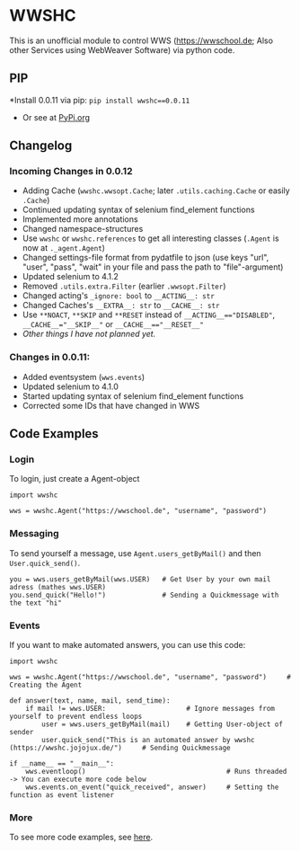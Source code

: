 # WWSHC
This is an unofficial module to control WWS (https://wwschool.de; Also other Services using WebWeaver Software) via python code.

## PIP
*Install 0.0.11 via pip: `pip install wwshc==0.0.11`
* Or see at [PyPi.org](https://pypi.org/project/wwshc/0.0.11/)

## Changelog
### Incoming Changes in 0.0.12
* Adding Cache (`wwshc.wwsopt.Cache`; later `.utils.caching.Cache` or easily `.Cache`)
* Continued updating syntax of selenium find_element functions
* Implemented more annotations
* Changed namespace-structures
* Use `wwshc` or `wwshc.references` to get all interesting classes (`.Agent` is now at `._agent.Agent`)
* Changed settings-file format from pydatfile to json (use keys "url", "user", "pass", "wait" in your file and pass the path to "file"-argument)
* Updated selenium to 4.1.2
* Removed `.utils.extra.Filter` (earlier `.wwsopt.Filter`)
* Changed acting's `_ignore: bool` to `__ACTING__: str`
* Changed Caches's `__EXTRA__: str` to `__CACHE__: str`
* Use `**NOACT`, `**SKIP` and `**RESET` instead of `__ACTING__=="DISABLED"`, `__CACHE__="__SKIP__"` or `__CACHE__=="__RESET__"`
* _Other things I have not planned yet._

### Changes in 0.0.11:
* Added eventsystem (`wws.events`)
* Updated selenium to 4.1.0
* Started updating syntax of selenium find_element functions
* Corrected some IDs that have changed in WWS

## Code Examples
### Login
To login, just create a Agent-object
```
import wwshc

wws = wwshc.Agent("https://wwschool.de", "username", "password")
```
### Messaging
To send yourself a message, use `Agent.users_getByMail()` and then `User.quick_send()`.
```
you = wws.users_getByMail(wws.USER)   # Get User by your own mail adress (mathes wws.USER)
you.send_quick("Hello!")              # Sending a Quickmessage with the text "hi"
```
### Events
If you want to make automated answers, you can use this code:
```
import wwshc

wws = wwshc.Agent("https://wwschool.de", "username", "password")     # Creating the Agent

def answer(text, name, mail, send_time):
    if mail != wws.USER:                    # Ignore messages from yourself to prevent endless loops
        user = wws.users_getByMail(mail)    # Getting User-object of sender
        user.quick_send("This is an automated answer by wwshc (https://wwshc.jojojux.de/")     # Sending Quickmessage

if __name__ == "__main__":
    wws.eventloop()                                   # Runs threaded -> You can execute more code below
    wws.events.on_event("quick_received", answer)     # Setting the function as event listener
```
### More
To see more code examples, see [here](https://github.com/J0J0HA/wwshc/tree/master/examples).
